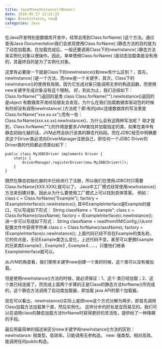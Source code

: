 ```yaml
---
title: Java中newInstance()和new()
date: 2016-05-27 12:22:33
tags: [newInstance, new]
categories: Java
---
```




在Java开发特别是数据库开发中，经常会用到Class.forName( )这个方法。通过查询Java Documentation我们会发现使用Class.forName( )静态方法的目的是为了动态加载类。在加载完成后，一般还要调用Class下的newInstance( )静态方法来实例化对象以便操作。因此，单单使用Class.forName( )是动态加载类是没有用的，其最终目的是为了实例化对象。

这里有必要提一下就是Class下的newInstance()和new有什么区别？，首先，newInstance( )是一个方法，而new是一个关键字，其次，Class下的newInstance()的使用有局限，因为它生成对象只能调用无参的构造函数，而使用new关键字生成对象没有这个限制。
好，到此为止，我们总结如下：
Class.forName("")返回的是类 class
Class.forName("").newInstance()返回的是object
有数据库开发经验朋友会发现，为什么在我们加载数据库驱动包的时候有的却没有调用newInstance( )方法呢？即:有的jdbc连接数据库的写法里是Class.forName("xxx.xx.xx");而有一些：Class.forName(xxx.xx.xx).newInstance()，为什么会有这两种写法呢？
刚才提到，Class.forName("");的作用是要求JVM查找并加载指定的类，如果在类中有静态初始化器的话，JVM必然会执行该类的静态代码段。而在JDBC规范中明确要求这个Driver类必须向DriverManager注册自己，即任何一个JDBC Driver的Driver类的代码都必须类似如下：

    public class MyJDBCDriver implements Driver {  
        static {  
            DriverManager.registerDriver(new MyJDBCDriver());  
        }  
    }  

既然在静态初始化器的中已经进行了注册，所以我们在使用JDBC时只需要Class.forName(XXX.XXX);就可以了。
Java中工厂模式经常使用newInstance()方法来创建对象，因此从为什么要使用工厂模式上可以找到具体答案。 例如：
    class c = Class.forName("Example");
    factory = (ExampleInterface)c.newInstance();
其中ExampleInterface是Example的接口，可以写成如下形式：
    String className = "Example";
    class c = Class.forName(className);
    factory = (ExampleInterface)c.newInstance();
进一步可以写成如下形式：
    String className = readfromXMlConfig;//从xml 配置文件中获得字符串
    class c = Class.forName(className);
    factory = (ExampleInterface)c.newInstance();
上面代码已经不存在Example的类名称，它的优点是，无论Example类怎么变化，上述代码不变，甚至可以更换Example的兄弟类Example2 , Example3 , Example4……，只要他们继承ExampleInterface就可以。


从JVM的角度看，我们使用关键字new创建一个类的时候，这个类可以没有被加载。                                                                                                                           

但是使用newInstance()方法的时候，就必须保证：1、这个 类已经加载；2、这个类已经连接了。而完成上面两个步骤的正是Class的静态方法forName()所完成的，这个静态方法调用了启动类加载器，即加载 java API的那个加载器。


现在可以看出，newInstance()实际上是把new这个方式分解为两步，即首先调用Class加载方法加载某个类，然后实例化。 这样分步的好处是显而易见的。我们可以在调用class的静态加载方法forName时获得更好的灵活性，提供给了一种降耦的手段。


最后用最简单的描述来区分new关键字和newInstance()方法的区别：
newInstance: 弱类型。低效率。只能调用无参构造。
new: 强类型。相对高效。能调用任何public构造。

